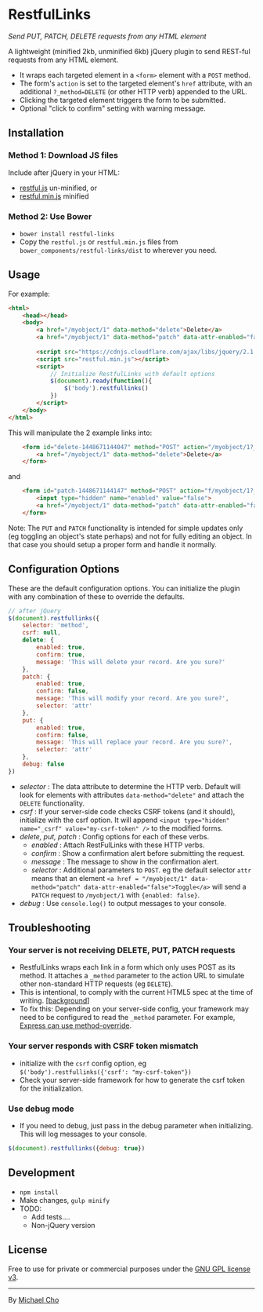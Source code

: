 # RestfulLinks
_Send PUT, PATCH, DELETE requests from any HTML element_

A lightweight (minified 2kb, unminified 6kb) jQuery plugin to send REST-ful requests from any HTML element.
* It wraps each targeted element in a `<form>` element with a `POST` method. 
* The form's `action` is set to the targeted element's `href` attribute, with an additional `?_method=DELETE` (or other HTTP verb) appended to the URL.
* Clicking the targeted element triggers the form to be submitted.
* Optional "click to confirm" setting with warning message.

## Installation

### Method 1: Download JS files
Include after jQuery in your HTML:
+ [restful.js](https://github.com/michaelcho/restful/dist/restful.js) un-minified, or
+ [restful.min.js](https://github.com/michaelcho/restful/dist/restful.min.js) minified

### Method 2: Use Bower
* `bower install restful-links`
* Copy the `restful.js` or `restful.min.js` files from `bower_components/restful-links/dist` to wherever you need.
 
## Usage

For example:
``` html
<html>
    <head></head>
    <body>
        <a href="/myobject/1" data-method="delete">Delete</a>
        <a href="/myobject/1" data-method="patch" data-attr-enabled="false">Update</a>
        
        <script src="https://cdnjs.cloudflare.com/ajax/libs/jquery/2.1.4/jquery.min.js"></script>
        <script src="restful.min.js"></script>
        <script>
            // Initialize RestfulLinks with default options
            $(document).ready(function(){
                $('body').restfullinks()
            })
        </script>
    </body>
</html>
```

This will manipulate the 2 example links into:
``` html
    <form id="delete-1448671144047" method="POST" action="/myobject/1?_method=DELETE">
        <a href="/myobject/1" data-method="delete">Delete</a>
    </form>
```

and 

``` html
    <form id="patch-1448671144147" method="POST" action="f/myobject/1?_method=PATCH">
        <input type="hidden" name="enabled" value="false">
        <a href="/myobject/1" data-method="patch" data-attr-enabled="false">Update</a>
    </form>
```

Note: The `PUT` and `PATCH` functionality is intended for simple updates only (eg toggling an object's state perhaps) and not for fully editing an object. In that case you should setup a proper form and handle it normally.

## Configuration Options
These are the default configuration options. You can initialize the plugin with any combination of these to override the defaults.
``` js
// after jQuery 
$(document).restfullinks({
    selector: 'method',
    csrf: null,
    delete: {
        enabled: true,
        confirm: true,
        message: 'This will delete your record. Are you sure?'
    },
    patch: {
        enabled: true,
        confirm: false,
        message: 'This will modify your record. Are you sure?',
        selector: 'attr'
    },
    put: {
        enabled: true,
        confirm: false,
        message: 'This will replace your record. Are you sure?',
        selector: 'attr'
    },
    debug: false
})
```

* _selector_ : The data attribute to determine the HTTP verb. Default will look for elements with attributes `data-method="delete"` and attach the `DELETE` functionality.
* _csrf_ : If your server-side code checks CSRF tokens (and it should), initialize with the csrf option. It will append `<input type="hidden" name="_csrf" value="my-csrf-token" />` to the modified forms.
* _delete, put, patch_ : Config options for each of these verbs.
  * _enabled_ :  Attach RestFulLinks with these HTTP verbs.
  * _confirm_ : Show a confirmation alert before submitting the request.
  * _message_ : The message to show in the confirmation alert.
  * _selector_ : Additional parameters to `POST`. eg the default selector `attr` means that an element `<a href = "/myobject/1" data-method="patch" data-attr-enabled="false">Toggle</a>` will send a `PATCH` request to `/myobject/1` with `{enabled: false}`.
* _debug_ : Use `console.log()` to output messages to your console. 

## Troubleshooting

### Your server is not receiving DELETE, PUT, PATCH requests
- RestfulLinks wraps each link in a form which only uses POST as its method. It attaches a `_method` parameter to the
action URL to simulate other non-standard HTTP requests (eg `DELETE`).
- This is intentional, to comply with the current HTML5 spec at the time of writing. [[background](http://stackoverflow.com/questions/165779/are-the-put-delete-head-etc-methods-available-in-most-web-browsers)]
- To fix this: Depending on your server-side config, your framework may need to be configured to read the `_method` parameter. For example, [Express can use method-override](http://stackoverflow.com/questions/9859287/expressjs-support-for-method-delete-and-put-without-the-methodoverride#answer-10021285).

### Your server responds with CSRF token mismatch
- initialize with the `csrf` config option, eg `$('body').restfullinks({'csrf': "my-csrf-token"})`
- Check your server-side framework for how to generate the csrf token for the initialization.

### Use debug mode
- If you need to debug, just pass in the debug parameter when initializing. This will log messages to your console.
``` js
$(document).restfullinks({debug: true})
```

## Development
* `npm install`
* Make changes, `gulp minify`
* TODO:
  * Add tests....
  * Non-jQuery version

## License

Free to use for private or commercial purposes under the [GNU GPL license v3](https://www.gnu.org/licenses/gpl-3.0.html).



* * *

By [Michael Cho](http://www.michaelcho.me)